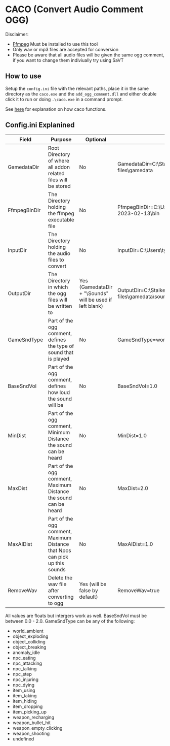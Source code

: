 # CACO (Convert Audio Comment OGG)

Disclaimer:

- [Ffmpeg](https://www.ffmpeg.org/download.html) Must be installed to use this tool
- Only wav or mp3 files are accepted for conversion
- Please be aware that all audio files will be given the same ogg comment, if you want to change them indiviually try using SaVT

## How to use

Setup the `config.ini` file with the relevant paths, place it in the same directory as the `caco.exe` and the `add_ogg_comment.dll` and either double click it to run or doing `.\caco.exe` in a command prompt.

See [here](ogg-comment-editor.md) for explanation on how caco functions.

## Config.ini Explanined

|Field|Purpose|Optional|Example|
|-----|-------|--------|-------|
|GamedataDir|Root Directory of where all addon related files will be stored|No|GamedataDir=C:\Stalker Dev\game files\gamedata|
|FfmpegBinDir|The Directory holding the ffmpeg executable file|No|FfmpegBinDir=C:\Users\tyres\ffmpeg\ffmpeg-2023-02-13\bin|
|InputDir|The Directory holding the audio files to convert|No|InputDir=C:\Users\tyres\OneDrive\Desktop\Input|
|OutputDir|The Directory in which the ogg files will be written to|Yes (GamedataDir + "\\Sounds" will be used if left blank)|OutputDir=C:\Stalker Dev\game files\gamedata\sounds|
|GameSndType|Part of the ogg comment, defines the type of sound that is played|No|GameSndType=world_ambient|
|BaseSndVol|Part of the ogg comment, defines how loud the sound will be|No|BaseSndVol=1.0|
|MinDist|Part of the ogg comment, Minimum Distance the sound can be heard|No|MinDist=1.0|
|MaxDist|Part of the ogg comment, Maximum Distance the sound can be heard|No|MaxDist=2.0|
|MaxAIDist|Part of the ogg comment, Maximum Distance that Npcs can pick up this sounds|No|MaxAIDist=1.0|
|RemoveWav|Delete the wav file after converting to ogg|Yes (will be false by default)|RemoveWav=true|

All values are floats but intergers work as well.
BaseSndVol must be between 0.0 - 2.0.
GameSndType can be any of the following:

- world_ambient
- object_exploding
- object_colliding
- object_breaking
- anomaly_idle
- npc_eating
- npc_attacking
- npc_talking
- npc_step
- npc_injuring
- npc_dying
- item_using
- item_taking
- item_hiding
- item_dropping
- item_picking_up
- weapon_recharging
- weapon_bullet_hit
- weapon_empty_clicking
- weapon_shooting
- undefined
